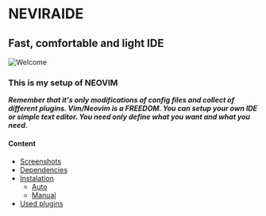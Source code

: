 # NEVIRAIDE

## Fast, comfortable and light IDE

![Welcome]()

### This is my setup of NEOVIM

**_Remember that it's only modifications of config files and collect of different plugins.
Vim/Neovim is a FREEDOM.
You can setup your own IDE or simple text editor.
You need only define what you want and what you need._**

#### Content

- [Screenshots](#screenshots)
- [Dependencies]()
- [Instalation]()
  - [Auto]()
  - [Manual]()
- [Used plugins]()

